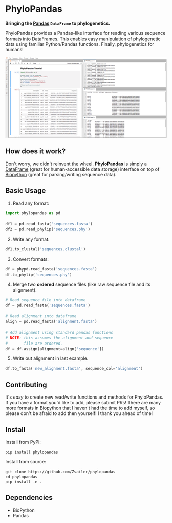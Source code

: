 # PhyloPandas # 

**Bringing the [Pandas](https://github.com/pandas-dev/pandas) `DataFrame` to phylogenetics.**

PhyloPandas provides a Pandas-like interface for reading various sequence formats into DataFrames. This enables easy manipulation of phylogenetic data using familiar Python/Pandas functions. Finally, phylogenetics for humans!

<img src='docs/_images/jlab.png' align="middle">

## How does it work?

Don't worry, we didn't reinvent the wheel. **PhyloPandas** is simply a [DataFrame](https://github.com/pandas-dev/pandas) 
(great for human-accessible data storage) interface on top of [Biopython](https://github.com/biopython/biopython) (great for parsing/writing sequence data). 

## Basic Usage

1. Read any format:
```python
import phylopandas as pd

df1 = pd.read_fasta('sequences.fasta')
df2 = pd.read_phylip('sequences.phy')
```
2. Write any format:
```python
df1.to_clustal('sequences.clustal')
```
3. Convert formats:
```python
df = phypd.read_fasta('sequences.fasta')
df.to_phylip('sequences.phy')
```
4. Merge two **ordered** sequence files (like raw sequence file and its alignment).
```python
# Read sequence file into dataframe
df = pd.read_fasta('sequences.fasta')

# Read alignment into dataframe
align = pd.read_fasta('alignment.fasta')

# Add alignment using standard pandas functions
# NOTE: this assumes the alignment and sequence
#       file are ordered.
df = df.assign(alignment=align['sequence'])
```
5. Write out alignment in last example.
```python
df.to_fasta('new_alignment.fasta', sequence_col='alignment')
``` 

## Contributing

It's *easy* to create new read/write functions and methods for PhyloPandas. If you 
have a format you'd like to add, please submit PRs! There are many more formats 
in Biopython that I haven't had the time to add myself, so please don't be afraid
to add then yourself! I thank you ahead of time!

## Install

Install from PyPi:
```
pip install phylopandas
```

Install from source:

```
git clone https://github.com/Zsailer/phylopandas
cd phylopandas
pip install -e .
```

## Dependencies

* BioPython
* Pandas
